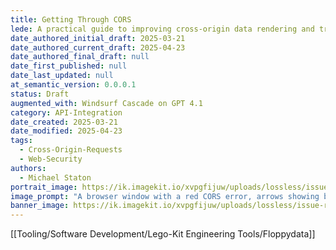 ```yaml
---
title: Getting Through CORS
lede: A practical guide to improving cross-origin data rendering and troubleshooting CORS issues in modern web development.
date_authored_initial_draft: 2025-03-21
date_authored_current_draft: 2025-04-23
date_authored_final_draft: null
date_first_published: null
date_last_updated: null
at_semantic_version: 0.0.0.1
status: Draft
augmented_with: Windsurf Cascade on GPT 4.1
category: API-Integration
date_created: 2025-03-21
date_modified: 2025-04-23
tags:
  - Cross-Origin-Requests
  - Web-Security
authors:
  - Michael Staton
portrait_image: https://ik.imagekit.io/xvpgfijuw/uploads/lossless/issue-resolutions/2025-05-05_portrait_image_Getting-through-CORS_c56620d0-e033-4478-9bd3-cc60a400483e_Dsf69ZSpw.webp
image_prompt: "A browser window with a red CORS error, arrows showing blocked cross-origin requests, and a developer troubleshooting the issue."
banner_image: https://ik.imagekit.io/xvpgfijuw/uploads/lossless/issue-resolutions/2025-05-05_banner_image_Getting-through-CORS_3fa2d086-578d-4d64-8666-8bec5114159c_FGtO4_-xi.webp
---
```

[[Tooling/Software Development/Lego-Kit Engineering Tools/Floppydata]]